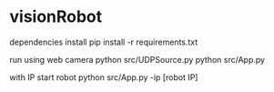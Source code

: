 # visionRobot

dependencies install
pip install -r requirements.txt

run using web camera
python src/UDPSource.py 
python src/App.py

with IP
start robot
python src/App.py -ip [robot IP]
